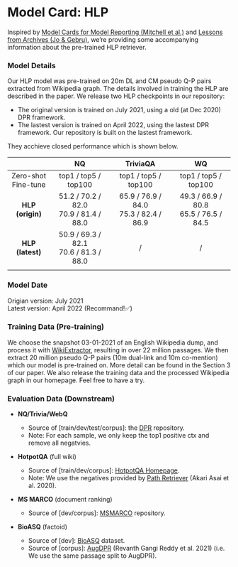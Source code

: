# **Model Card: HLP**
Inspired by [Model Cards for Model Reporting (Mitchell et al.)](https://arxiv.org/abs/1810.03993) and [Lessons from Archives (Jo & Gebru)](https://arxiv.org/pdf/1912.10389.pdf), we’re providing some accompanying information about the pre-trained HLP retriever.


### **Model Details**
Our HLP model was pre-trained on 20m DL and CM pseudo Q-P pairs extracted from Wikipedia graph. The details involved in training the HLP are described in the paper. We release two HLP checkpoints in our repository:
- The original version is trained on July 2021, using a old (at Dec 2020) DPR framework. 
- The lastest version is trained on April 2022, using the lastest DPR framework. Our repository is built on the lastest framework.

They acchieve closed performance which is shown below.

|  | NQ | TriviaQA | WQ    |
|:-----:|:----: |:----: |:----: |
| Zero-shot<br>Fine-tune | top1 / top5 / top100 | top1 / top5 / top100  | top1 / top5 / top100  |
| **HLP (origin)** | 51.2 / 70.2 / 82.0<br>70.9 / 81.4 / 88.0 | 65.9 / 76.9 / 84.0<br>75.3 / 82.4 / 86.9 | 49.3 / 66.9 / 80.8<br>65.5 / 76.5 / 84.5 |
| **HLP (latest)** | 50.9 / 69.3 / 82.1<br>70.6 / 81.3 / 88.0 | / |  / | 
||||




### **Model Date**
Origian version: July 2021 <br>
Latest  version: April 2022 (Recommand!✅)


### **Training Data** (Pre-training)
We choose the snapshot 03-01-2021 of an English Wikipedia dump, and process it with [WikiExtractor](https://github.com/attardi/wikiextractor), resulting in over 22 million passages. We then extract 20 million pseudo Q-P pairs (10m dual-link and 10m co-mention) which our model is pre-trained on. More detail can be found in the Section 3 of our paper. We also release the training data and the processed Wikipedia graph in our homepage. Feel free to have a try.



### **Evaluation Data** (Downstream)

- **NQ/Trivia/WebQ** 
  - Source of [train/dev/test/corpus]: the [DPR](https://github.com/facebookresearch/DPR) repository. <br>
  - Note: For each sample, we only keep the top1 positive ctx and remove all negatvies. 


- **HotpotQA** (full wiki)
  - Source of [train/dev/corpus]: [HotpotQA Homepage](https://hotpotqa.github.io/).  <br>
  - Note: We use the negatives provided by [Path Retriever](https://github.com/AkariAsai/learning_to_retrieve_reasoning_paths) (Akari Asai et al. 2020).


- **MS MARCO** (document ranking)
  - Source of [dev/corpus]:  [MSMARCO](https://github.com/microsoft/MSMARCO-Document-Ranking) repository.



- **BioASQ** (factoid)<br>
  - Source of [dev]: [BioASQ](http://participants-area.bioasq.org/datasets/) dataset. <br>
  - Source of [corpus]: [AugDPR](https://arxiv.org/abs/2104.07800) (Revanth Gangi Reddy et al. 2021) (i.e. We use the same passage split to AugDPR).
